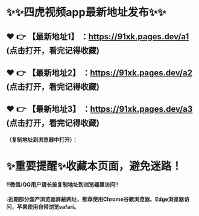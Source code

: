 # :sparkles::sparkles:四虎视频app最新地址发布:sparkles::sparkles:

 :heart: :point_right: 【最新地址1】 ：https://91xk.pages.dev/a1 (点击打开，看完记得收藏)
 ------
 :heart: :point_right: 【最新地址2】 ：https://91xk.pages.dev/a2 (点击打开，看完记得收藏)
 ------
 :heart: :point_right: 【最新地址3】 ：https://91xk.pages.dev/a3 (点击打开，看完记得收藏)
 ------


#### （复制地址到浏览器中打开）：
# :sparkles:重要提醒:sparkles:收藏本页面，避免迷路！
#### ‼️微信/QQ用户请长按复制地址到浏览器里访问‼
#### :近期部分国产浏览器屏蔽网址，推荐使用Chrome谷歌浏览器、Edge浏览器访问，苹果使用自带浏览safari。
